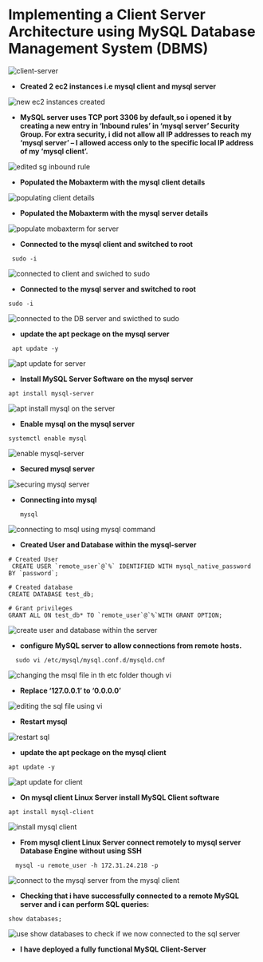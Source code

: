 # Implementing a Client Server Architecture using MySQL Database Management System (DBMS)


![client-server](https://github.com/titusnangitech/Client-Server-architecture-implemantation-using-MySql/assets/128609800/12d002f3-b7ca-4cef-9ac3-ad26af45ed2d)




- **Created 2 ec2 instances i.e mysql client and mysql server**


![new ec2 instances created](https://github.com/titusnangitech/Client-Server-architecture-implemantation-using-MySql/assets/128609800/c562a1b0-4de2-4597-82ab-2eef6b6a3187)


- **MySQL server uses TCP port 3306 by default,so i opened it by creating a new entry in ‘Inbound rules’ in ‘mysql server’ Security Group. For extra security, i did not allow all IP addresses to reach my ‘mysql server’ – I allowed access only to the specific local IP address of my ‘mysql client’.**
  
![edited sg inbound rule](https://github.com/titusnangitech/Client-Server-architecture-implemantation-using-MySql/assets/128609800/1fbdc8dd-f198-41c7-ba50-6bb9e285ab7a)

- **Populated the Mobaxterm with the mysql client details**
  
![populating client details](https://github.com/titusnangitech/Client-Server-architecture-implemantation-using-MySql/assets/128609800/96122dbc-33ff-4733-8f32-4937b3a46b2f)

- **Populated the Mobaxterm with the mysql server details**

![populate mobaxterm for server](https://github.com/titusnangitech/Client-Server-architecture-implemantation-using-MySql/assets/128609800/ea0dcc84-1fb7-4551-8077-e587443d586e)

- **Connected to the mysql client and switched to root**

 ```
  sudo -i
  ```
  
![connected to client and swiched to sudo](https://github.com/titusnangitech/Client-Server-architecture-implemantation-using-MySql/assets/128609800/2a9e9868-dfd2-44a3-afc4-758a26c13aa5)

- **Connected to the mysql server and switched to root**

```
sudo -i
```

![connected to the DB server and swicthed to sudo](https://github.com/titusnangitech/Client-Server-architecture-implemantation-using-MySql/assets/128609800/dbfaee87-0e40-4d45-8c84-ea0e64ce80f6)

- **update the apt peckage on the mysql server**
  
 ```
  apt update -y
  ```
![apt update for server](https://github.com/titusnangitech/Client-Server-architecture-implemantation-using-MySql/assets/128609800/bfdc6ecd-dcb9-42bf-9dc9-202bf25f0eae)

 - **Install MySQL Server Software on the mysql server**
 ```
 apt install mysql-server

```
![apt install mysql on the server](https://github.com/titusnangitech/Client-Server-architecture-implemantation-using-MySql/assets/128609800/bcd9e64e-3511-41b0-a1f1-61c0232b306d)

- **Enable mysql on the mysql server**

```
systemctl enable mysql
```

![enable mysql-server](https://github.com/titusnangitech/Client-Server-architecture-implemantation-using-MySql/assets/128609800/fd7fb660-3dcd-4dd7-a16f-e8d8ab72a911)


- **Secured mysql server**
  
![securing mysql server](https://github.com/titusnangitech/Client-Server-architecture-implemantation-using-MySql/assets/128609800/b23b2bc5-490e-4688-9158-03eee20f8111)

- **Connecting into mysql**

  ```
  mysql
  ```

![connecting to msql using mysql command](https://github.com/titusnangitech/Client-Server-architecture-implemantation-using-MySql/assets/128609800/f0ac6b29-aa04-48f5-91b5-bc621249e653)

- **Created User and Database within the mysql-server**

```
# Created User
 CREATE USER `remote_user`@`%` IDENTIFIED WITH mysql_native_password BY `password`;

# Created database
CREATE DATABASE test_db;

# Grant privileges
GRANT ALL ON test_db* TO `remote_user`@`%`WITH GRANT OPTION; 
```
  

![create user and database within the server](https://github.com/titusnangitech/Client-Server-architecture-implemantation-using-MySql/assets/128609800/3d1ce686-d46b-4fe2-9d95-426a89e2d8c6)

- **configure MySQL server to allow connections from remote hosts.**

```
  sudo vi /etc/mysql/mysql.conf.d/mysqld.cnf
```


![changing the msql file in th etc folder though vi](https://github.com/titusnangitech/Client-Server-architecture-implemantation-using-MySql/assets/128609800/2b79609c-8352-4f28-a593-15ab513cc307)

- **Replace ‘127.0.0.1’ to ‘0.0.0.0’**

  
![editing the sql file using vi](https://github.com/titusnangitech/Client-Server-architecture-implemantation-using-MySql/assets/128609800/db48364d-af0e-49a8-856d-2fe228cc5bc5)



- **Restart mysql**

  
![restart sql](https://github.com/titusnangitech/Client-Server-architecture-implemantation-using-MySql/assets/128609800/ed7a021c-fe92-47a6-a23e-0fe99c6fc955)



- **update the apt peckage on the mysql client**
  
 ```
 apt update -y
  ```

![apt update for client](https://github.com/titusnangitech/Client-Server-architecture-implemantation-using-MySql/assets/128609800/dec8c9cf-af14-4b62-a38b-55ec176404cd)

- **On mysql client Linux Server install MySQL Client software**

```
apt install mysql-client
```
  

![install mysql client](https://github.com/titusnangitech/Client-Server-architecture-implemantation-using-MySql/assets/128609800/c29441b0-72eb-44bc-8242-6aa67d972316)

- **From mysql client Linux Server connect remotely to mysql server Database Engine without using SSH**

```
  mysql -u remote_user -h 172.31.24.218 -p
```


![connect to the mysql server from the mysql client](https://github.com/titusnangitech/Client-Server-architecture-implemantation-using-MySql/assets/128609800/050528f6-0338-4409-9c60-c43cfa73bb94)



-  **Checking that i have successfully connected to a remote MySQL server and i can perform SQL queries:**

```
show databases;
```


![use show databases to check if we now connected to the sql server](https://github.com/titusnangitech/Client-Server-architecture-implemantation-using-MySql/assets/128609800/1a660e24-9279-48db-9043-423a00a7e150)

- **I have deployed a fully functional MySQL Client-Server**
